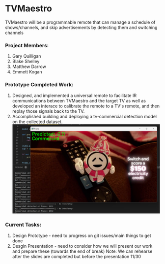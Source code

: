 # TVMaestro
TVMaestro will be a programmable remote that can manage a schedule of shows/channels, and skip advertisements by detecting them and switching channels

### Project Members:
1. Gary Quilligan
2. Blake Shelley
3. Matthew Darrow
4. Emmett Kogan

### Prototype Completed Work:
1. Designed, and implemented a universal remote to facilitate IR communications between TVMaestro and the target TV as well as developed an interace to calibrate the remote to a TV's remote, and then replay those signals back to the TV.
2. Accomplished building and deploying a tv-commercial detection model on the collected dataset.
![tv-commercial detection](https://raw.githubusercontent.com/Emmett-Kogan/TVMaestro/master/tvCommercialDetection.png "tv-commercial detection")

### Current Tasks:
1. Design Prototype - need to progress on git issues/main things to get done
2. Desgin Presentation - need to consider how we will present our work and prepare these (towards the end of break)
	Note: We can rehearse after the slides are completed but before the presentation 11/30
